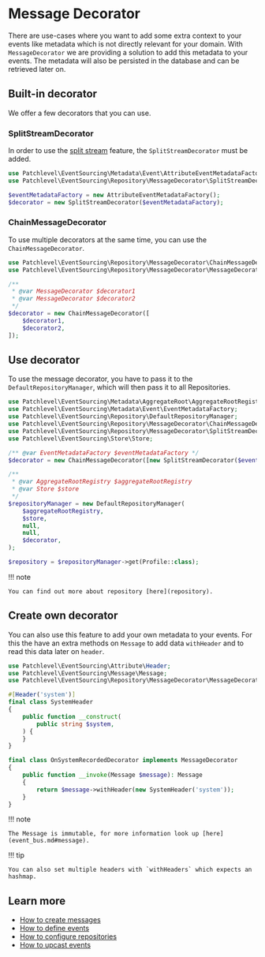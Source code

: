 # Message Decorator

There are use-cases where you want to add some extra context to your events like metadata which is not directly relevant
for your domain. With `MessageDecorator` we are providing a solution to add this metadata to your events. The metadata
will also be persisted in the database and can be retrieved later on.

## Built-in decorator

We offer a few decorators that you can use.

### SplitStreamDecorator

In order to use the [split stream](split_stream.md) feature, the `SplitStreamDecorator` must be added.

```php
use Patchlevel\EventSourcing\Metadata\Event\AttributeEventMetadataFactory;
use Patchlevel\EventSourcing\Repository\MessageDecorator\SplitStreamDecorator;

$eventMetadataFactory = new AttributeEventMetadataFactory();
$decorator = new SplitStreamDecorator($eventMetadataFactory);
```
### ChainMessageDecorator

To use multiple decorators at the same time, you can use the `ChainMessageDecorator`.

```php
use Patchlevel\EventSourcing\Repository\MessageDecorator\ChainMessageDecorator;
use Patchlevel\EventSourcing\Repository\MessageDecorator\MessageDecorator;

/**
 * @var MessageDecorator $decorator1
 * @var MessageDecorator $decorator2
 */
$decorator = new ChainMessageDecorator([
    $decorator1,
    $decorator2,
]);
```
## Use decorator

To use the message decorator, you have to pass it to the `DefaultRepositoryManager`,
which will then pass it to all Repositories.

```php
use Patchlevel\EventSourcing\Metadata\AggregateRoot\AggregateRootRegistry;
use Patchlevel\EventSourcing\Metadata\Event\EventMetadataFactory;
use Patchlevel\EventSourcing\Repository\DefaultRepositoryManager;
use Patchlevel\EventSourcing\Repository\MessageDecorator\ChainMessageDecorator;
use Patchlevel\EventSourcing\Repository\MessageDecorator\SplitStreamDecorator;
use Patchlevel\EventSourcing\Store\Store;

/** @var EventMetadataFactory $eventMetadataFactory */
$decorator = new ChainMessageDecorator([new SplitStreamDecorator($eventMetadataFactory)]);

/**
 * @var AggregateRootRegistry $aggregateRootRegistry
 * @var Store $store
 */
$repositoryManager = new DefaultRepositoryManager(
    $aggregateRootRegistry,
    $store,
    null,
    null,
    $decorator,
);

$repository = $repositoryManager->get(Profile::class);
```
!!! note

    You can find out more about repository [here](repository).
    
## Create own decorator

You can also use this feature to add your own metadata to your events. For this the have an extra methods on `Message`
to add data `withHeader` and to read this data later on `header`.

```php
use Patchlevel\EventSourcing\Attribute\Header;
use Patchlevel\EventSourcing\Message\Message;
use Patchlevel\EventSourcing\Repository\MessageDecorator\MessageDecorator;

#[Header('system')]
final class SystemHeader
{
    public function __construct(
        public string $system,
    ) {
    }
}

final class OnSystemRecordedDecorator implements MessageDecorator
{
    public function __invoke(Message $message): Message
    {
        return $message->withHeader(new SystemHeader('system'));
    }
}
```
!!! note

    The Message is immutable, for more information look up [here](event_bus.md#message).
    
!!! tip

    You can also set multiple headers with `withHeaders` which expects an hashmap.
    
## Learn more

* [How to create messages](message.md)
* [How to define events](events.md)
* [How to configure repositories](repository.md)
* [How to upcast events](upcasting.md)
